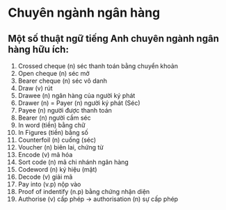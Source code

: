 # Chuyên ngành ngân hàng

## Một số thuật ngữ tiếng Anh chuyên ngành ngân hàng hữu ích:

1. Crossed cheque (n) séc thanh toán bằng chuyển khoản
2. Open cheque (n) séc mở
3. Bearer cheque (n) séc vô danh
4. Draw (v) rút
5. Drawee (n) ngân hàng của người ký phát
6. Drawer (n) = Payer (n) người ký phát (Séc)
7. Payee (n) người được thanh toán
8. Bearer (n) người cầm séc
9. In word (tiền) bằng chữ
10. In Figures (tiền) bằng số
11. Counterfoil (n) cuống (séc)
12. Voucher (n) biên lai, chứng từ
13. Encode (v) mã hóa
14. Sort code (n) mã chi nhánh ngân hàng
15. Codeword (n) ký hiệu (mật)
16. Decode (v) giải mã
17. Pay into (v.p) nộp vào
18. Proof of indentify (n.p) bằng chứng nhận diện
19. Authorise (v) cấp phép -> authorisation (n) sự cấp phép

